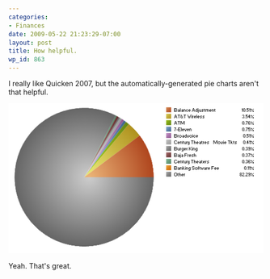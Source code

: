 ```yaml
---
categories:
- Finances
date: 2009-05-22 21:23:29-07:00
layout: post
title: How helpful.
wp_id: 863
---
```

I really like Quicken 2007, but the automatically-generated pie charts aren't that helpful.

<img src="/blog-media/2009/05/quicken-pie-chart.png" alt="Quicken pie chart" class="img-responsive img-lg">

Yeah. That's great.
